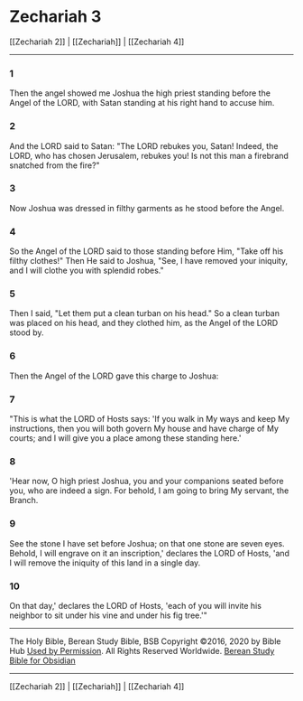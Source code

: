 # Zechariah 3

[[Zechariah 2]] | [[Zechariah]] | [[Zechariah 4]]

---

### 1
Then the angel showed me Joshua the high priest standing before the Angel of the LORD, with Satan standing at his right hand to accuse him.

### 2
And the LORD said to Satan: "The LORD rebukes you, Satan! Indeed, the LORD, who has chosen Jerusalem, rebukes you! Is not this man a firebrand snatched from the fire?"

### 3
Now Joshua was dressed in filthy garments as he stood before the Angel.

### 4
So the Angel of the LORD said to those standing before Him, "Take off his filthy clothes!" Then He said to Joshua, "See, I have removed your iniquity, and I will clothe you with splendid robes."

### 5
Then I said, "Let them put a clean turban on his head." So a clean turban was placed on his head, and they clothed him, as the Angel of the LORD stood by.

### 6
Then the Angel of the LORD gave this charge to Joshua:

### 7
"This is what the LORD of Hosts says: 'If you walk in My ways and keep My instructions, then you will both govern My house and have charge of My courts; and I will give you a place among these standing here.'

### 8
'Hear now, O high priest Joshua, you and your companions seated before you, who are indeed a sign. For behold, I am going to bring My servant, the Branch.

### 9
See the stone I have set before Joshua; on that one stone are seven eyes. Behold, I will engrave on it an inscription,' declares the LORD of Hosts, 'and I will remove the iniquity of this land in a single day.

### 10
On that day,' declares the LORD of Hosts, 'each of you will invite his neighbor to sit under his vine and under his fig tree.'"

---

The Holy Bible, Berean Study Bible, BSB
Copyright ©2016, 2020 by Bible Hub
[Used by Permission](https://berean.bible/terms.htm). All Rights Reserved Worldwide.
[Berean Study Bible for Obsidian](https://github.com/gapmiss/berean-study-bible-for-obsidian)

---

[[Zechariah 2]] | [[Zechariah]] | [[Zechariah 4]]

